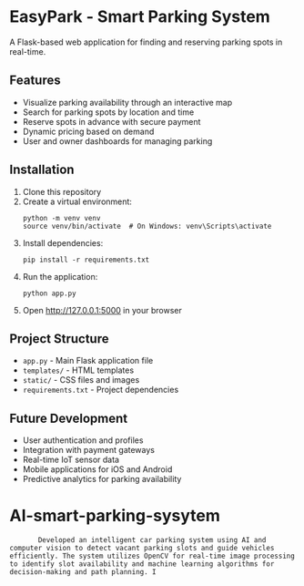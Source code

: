 
# EasyPark - Smart Parking System

A Flask-based web application for finding and reserving parking spots in real-time.

## Features

- Visualize parking availability through an interactive map
- Search for parking spots by location and time
- Reserve spots in advance with secure payment
- Dynamic pricing based on demand
- User and owner dashboards for managing parking

## Installation

1. Clone this repository
2. Create a virtual environment:
   ```
   python -m venv venv
   source venv/bin/activate  # On Windows: venv\Scripts\activate
   ```
3. Install dependencies:
   ```
   pip install -r requirements.txt
   ```
4. Run the application:
   ```
   python app.py
   ```
5. Open http://127.0.0.1:5000 in your browser

## Project Structure

- `app.py` - Main Flask application file
- `templates/` - HTML templates
- `static/` - CSS files and images
- `requirements.txt` - Project dependencies

## Future Development

- User authentication and profiles
- Integration with payment gateways
- Real-time IoT sensor data
- Mobile applications for iOS and Android
- Predictive analytics for parking availability
# AI-smart-parking-sysytem
           Developed an intelligent car parking system using AI and computer vision to detect vacant parking slots and guide vehicles efficiently. The system utilizes OpenCV for real-time image processing to identify slot availability and machine learning algorithms for decision-making and path planning. I
